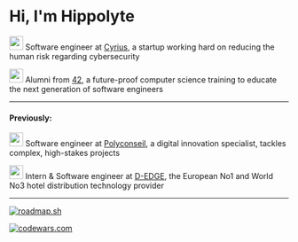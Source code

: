 # Hi, I'm Hippolyte

<img src="https://user-images.githubusercontent.com/1637101/188271829-5d4d2abf-a1a3-4c54-969f-cf6bb3be9275.png" height="25px" width="25px"/> Software engineer at [Cyrius](https://cyrius.co/), a startup working hard on reducing the human risk regarding cybersecurity

<img src="https://42.fr/wp-content/uploads/2021/05/42-Final-sigle-seul.svg" height="25px" width="25px"/> Alumni from [42](https://42.fr/en/homepage/), a future-proof computer science training to educate the next generation of software engineers

---

#### Previously:

<img src="https://www.polyconseil.fr/sites/polyconseil/themes/polyconseil/favicon.ico" height="25px" width="25px"/> Software engineer at [Polyconseil](https://www.polyconseil.fr/), a digital innovation specialist, tackles complex, high-stakes projects

<img src="https://www.d-edge.com/wp-content/themes/d-edge/img/apple-touch-icon.png" height="25px" width="25px"/> Intern & Software engineer at [D-EDGE](https://www.d-edge.com/), the European No1 and World No3 hotel distribution technology provider

---

[![roadmap.sh](https://api.roadmap.sh/v1-badge/wide/64488103e272577374979a4d?variant=dark)](https://roadmap.sh)

[![codewars.com](https://www.codewars.com/users/hippolyte42/badges/large)](https://www.codewars.com)
